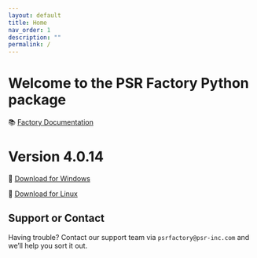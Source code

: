 ```yaml
---
layout: default
title: Home
nav_order: 1
description: ""
permalink: /
---
```


# Welcome to the PSR Factory Python package


📚 [Factory Documentation](https://docs.psr-inc.com/factory/)

# Version 4.0.14

🔗 [Download for Windows](https://www.psr-inc.com/app/link/?t=d&f=factory_python-4.0.14-windows-x64-84840b6-release.zip)

🔗 [Download for Linux](https://www.psr-inc.com/app/link/?t=d&f=factory_python-4.0.14-linux-x64-84840b63-release.zip)


## Support or Contact

Having trouble? Contact our support team via `psrfactory@psr-inc.com` and we’ll help you sort it out.
